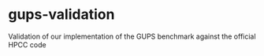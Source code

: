 # gups-validation
Validation of our implementation of the GUPS benchmark against the official HPCC code
